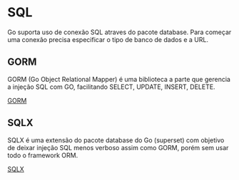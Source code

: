 # SQL

Go suporta uso de conexão SQL atraves do pacote database. Para começar uma conexão precisa especificar o tipo de banco de dados e a URL.

## GORM

GORM (Go Object Relational Mapper) é uma biblioteca a parte que gerencia a injeção SQL com GO, facilitando SELECT, UPDATE, INSERT, DELETE.

[GORM](https://gorm.io/index.html)

## SQLX

SQLX é uma extensão do pacote database do Go (superset) com objetivo de deixar injeção SQL menos verboso assim como GORM, porém sem usar todo o framework ORM.

[SQLX](https://github.com/jmoiron/sqlx)